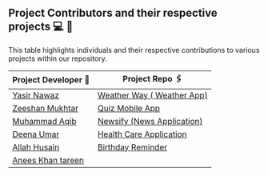 ## Project Contributors and their respective projects 💻 👦

This table highlights individuals and their respective contributions to various projects within our repository.

| Project Developer 🙎                                  | Project Repo 🖇️                                                       |
| ----------------------------------------------------- | --------------------------------------------------------------------- |
| [Yasir Nawaz](https://github.com/yasir2002/)          | [Weather Way ( Weather App)](https://github.com/yasir2002/WeatherWay) |
| [Zeeshan Mukhtar](https://github.com/ZeeshanMukhtar1) | [Quiz Mobile App](https://github.com/yasir2002/WeatherWay)            |
| [Muhammad Aqib](https://github.com/AqibMalik435)      | [Newsify (News Application)](./React%20Native/Newsify-Aqib/)          |
| [Deena Umar](https://github.com/deenaumar)            | [Health Care Application](./React%20Native/Health%20care/)            |
| [Allah Husain](https://github.com/hussainmehsud)      | [Birthday Reminder](./React%20Native/Birthday-Reminder/)              |
| [Anees Khan tareen]()                                 | []()                                                                  |
